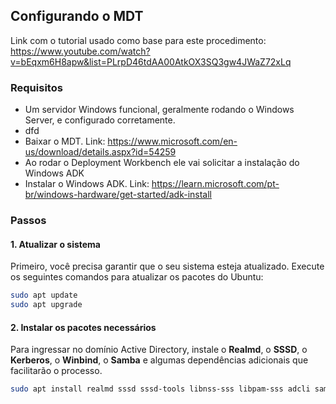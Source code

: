 ## Configurando o MDT

Link com o tutorial usado como base para este procedimento: https://www.youtube.com/watch?v=bEqxm6H8apw&list=PLrpD46tdAA00AtkOX3SQ3gw4JWaZ72xLq

### Requisitos
- Um servidor Windows funcional, geralmente rodando o Windows Server, e configurado corretamente.
- dfd
- Baixar o MDT. Link: https://www.microsoft.com/en-us/download/details.aspx?id=54259
- Ao rodar o Deployment Workbench ele vai solicitar a instalação do Windows ADK
- Instalar o Windows ADK. Link: https://learn.microsoft.com/pt-br/windows-hardware/get-started/adk-install

### Passos

#### 1. Atualizar o sistema
Primeiro, você precisa garantir que o seu sistema esteja atualizado. Execute os seguintes comandos para atualizar os pacotes do Ubuntu:

```bash
sudo apt update
sudo apt upgrade
```

#### 2. Instalar os pacotes necessários
Para ingressar no domínio Active Directory, instale o **Realmd**, o **SSSD**, o **Kerberos**, o **Winbind**, o **Samba** e algumas dependências adicionais que facilitarão o processo.

```bash
sudo apt install realmd sssd sssd-tools libnss-sss libpam-sss adcli samba-common-bin krb5-user chrony
```
